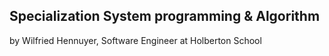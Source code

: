 ## Specialization System programming & Algorithm

by Wilfried Hennuyer, Software Engineer at Holberton School 
